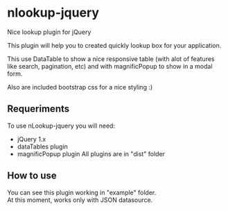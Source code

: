 # nlookup-jquery
Nice lookup plugin for jQuery

This plugin will help you to created quickly lookup box for your application.

This use DataTable to show a nice responsive table (with alot of features like search, pagination, etc) and with magnificPopup to show in a modal form.

Also are included bootstrap css for a nice styling :)

## Requeriments
To use nLookup-jquery you will need:
 - jQuery 1.x
 - dataTables plugin
 - magnificPopup plugin
 All plugins are in "dist" folder

## How to use
You can see this plugin working in "example" folder.	
At this moment, works only with JSON datasource.


